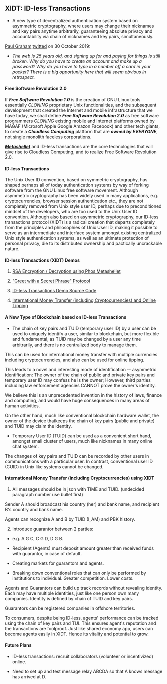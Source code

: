 ## XIDT: ID-less Transactions

- A new type of decentralized authentication system based on asymmetric cryptography, where users may change their nicknames and key pairs anytime arbitrarily, guaranteeing absolute privacy and accountability via chain of nicknames and key pairs, simultaneously.

[Paul Graham](http://www.paulgraham.com/bio.html) [twitted](https://twitter.com/paulg/status/1189517338925764608?s=20) on 30 October 2019:

- _The web is 25 years old, and signing up for and paying for things is still broken. Why do you have to create an account and make up a password? Why do you have to type in a number off a card in your pocket? There is a big opportunity here that will seem obvious in retrospect._


#### Free Software Revolution 2.0

If ___Free Software Revolution 1.0___ is the creation of GNU Linux tools essentially _CLONING_ proprietary Unix functionalities, and the subsequent development that created the Internet and mobile infrastructure that we have today, we shall define ___Free Software Revolution 2.0___ as free software programmers  _CLONING_ existing mobile and Internet platforms owned by MAGAF (Microsoft Apple Google Amazon Facebook) and other tech giants, to create a ___Cloudless Computing___ platform that are ___owned by EVERYONE___, not single monolith faceless corporations. 

[___Metashellet___](https://github.com/udexon/Metashellet) and ID-less transactions are the core technologies that will give rise to Cloudless Computing, and to realize Free Software Revolution 2.0.


#### ID-less Transactions

The Unix User ID convention, based on symmetric cryptography, has shaped perhaps all of today authentication systems by way of forking software from the GNU Linux free software movement. Although asymmetric cryptography has been widely used in many applications, e.g. cryptocurrencies, browser session authentication etc., they are not completely removed from Unix style user ID, perhaps due to preconditioned mindset of the developers, who are too used to the Unix User ID convention. Although also based on asymmetric cryptography, our ID-less transactions protocol (XIDT) is a radical creation that departs completely from the principles and philosophies of Unix User ID, making it possible to serve as an intermediate and interface system amongst existing centralized Unix style authentication systems, as well as an ultimate protection of personal privacy, die to its distributed ownership and pactically uncrackable nature. 


#### ID-less Transactions (XIDT) Demos

1. [ RSA Encryption / Decryption using Phos Metashellet ](https://github.com/udexon/DatongToken/blob/master/Datong_3_in_1.md)

2. [ "Greet with a Secret Phrase" Protocol ](https://github.com/udexon/XIDT/blob/master/Greet_Secret_Phrase.md)

3. [ ID-less Transactions Demo Source Code ](https://github.com/udexon/XIDT/tree/master/XIDT)

4. [ International Money Transfer (including Cryptocurrencies) and Online Tipping ](https://github.com/udexon/EMYL/blob/master/E003_Online_Tipping.md)


#### A New Type of Blockchain based on ID-less Transactions

- The chain of key pairs and TUID (temporary user ID) by a user can be used to uniquely identify a user, similar to blockchain, but more flexible and fundamental, as TUID may be changed by a user any time arbitrarily, and there is no centralized body to manage them.

This can be used for international money transfer with multiple currencies including cryptocurrencies, and also can be used for online tipping. 

This leads to a novel and interesting mode of identification -- asymmetric identification: The owner of the chain of public and private key pairs and temporary user ID may confess he is the owner; However, third parties including law enforcement agencies CANNOT prove the owner's identity.

We believe this is an unprecedented invention in the history of laws, finance and computing, and would have huge consequences in many areas of human activities.

On the other hand, much like conventional blockchain hardware wallet, the owner of the device thatkeeps the chain of key pairs (public and private) and TUID may claim the identity.

- Temporary User ID (TUID) can be used as a convenient short hand, amongst small cluster of users, much like nicknames in many online chat system. 

The changes of key pairs and TUID can be recorded by other users in communications with a particular user. In contrast, conventional user ID (CUID) in Unix like systems cannot be changed.


#### International Money Transfer (including Cryptocurrencies) using XIDT

1. All messages should be in json with TIME and TUID. (undecided paragraph number use bullet first)

Sender A should broadcast his country (her) and bank name, and recipient B's country and bank name.

Agents can recognize A and B by TUID (I_AM) and PBK history.

2. Introduce guarantor between 2 parties:
- e.g. A G C, C G D, D G B.

- Recipient (Agents) must deposit amount greater than received funds with guarantor, in case of default.

- Creating markets for guarantors and agents.

- Breaking down conventional roles that can only be performed by institutions to individual. Greater competition. Lower costs.

Agents and Guarantors can build up track records without revealing identity. Each may have multiple identities, just like one person own many companies. Identity is defined by chain of TUID and key pairs. 

Guarantors can be registered companies in offshore territories.

To consumers,  despite being ID-less, agents' performance can be tracked using the chain of key pairs and TUI. This ensures agent's reputation and the transactions are foolproof. Just like shared economy app, users can become agents easily in XIDT. Hence its vitality and potential to grow. 


#### Future Plans

- ID-less transactions: recruit collaborators (volunteer or incentivized) online.

- Need to set up and test message relay ABCDA so that A knows message has arrived at D.
